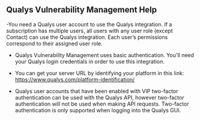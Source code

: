 ## Qualys Vulnerability Management Help

-You need a Qualys user account to use the Qualys integration. If a subscription has multiple users, all users with any user role (except Contact) can use the Qualys integration. Each user’s permissions correspond to their assigned user role.
  
- Qualys Vulnerability Management uses basic authentication. You'll need your Qualys login credentials in order to use this integration.
  
- You can get your server URL by identifying your platform in this link: https://www.qualys.com/platform-identification/
  
- Qualys user accounts that have been enabled with VIP two-factor authentication can be used with the Qualys API, however two-factor authentication will not be used when making API requests. Two-factor authentication is only supported when logging into the Qualys GUI.